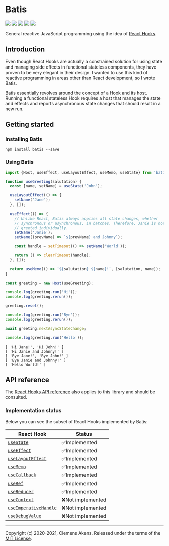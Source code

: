 # Batis

[![][ci-badge]][ci-link] [![][version-badge]][version-link]
[![][license-badge]][license-link] [![][types-badge]][types-link]
[![][size-badge]][size-link]

[ci-badge]: https://github.com/clebert/batis/workflows/CI/badge.svg
[ci-link]: https://github.com/clebert/batis
[version-badge]: https://badgen.net/npm/v/batis
[version-link]: https://www.npmjs.com/package/batis
[license-badge]: https://badgen.net/npm/license/batis
[license-link]: https://github.com/clebert/batis/blob/master/LICENSE
[types-badge]: https://badgen.net/npm/types/batis
[types-link]: https://github.com/clebert/batis
[size-badge]: https://badgen.net/bundlephobia/minzip/batis
[size-link]: https://bundlephobia.com/result?p=batis

General reactive JavaScript programming using the idea of
[React Hooks](https://reactjs.org/docs/hooks-intro.html).

## Introduction

Even though React Hooks are actually a constrained solution for using state and
managing side effects in functional stateless components, they have proven to be
very elegant in their design. I wanted to use this kind of reactive programming
in areas other than React development, so I wrote Batis.

Batis essentially revolves around the concept of a Hook and its host. Running a
functional stateless Hook requires a host that manages the state and effects and
reports asynchronous state changes that should result in a new run.

## Getting started

### Installing Batis

```
npm install batis --save
```

### Using Batis

```js
import {Host, useEffect, useLayoutEffect, useMemo, useState} from 'batis';
```

```js
function useGreeting(salutation) {
  const [name, setName] = useState('John');

  useLayoutEffect(() => {
    setName('Jane');
  }, []);

  useEffect(() => {
    // Unlike React, Batis always applies all state changes, whether
    // synchronous or asynchronous, in batches. Therefore, Janie is not
    // greeted individually.
    setName('Janie');
    setName((prevName) => `${prevName} and Johnny`);

    const handle = setTimeout(() => setName('World'));

    return () => clearTimeout(handle);
  }, []);

  return useMemo(() => `${salutation} ${name}!`, [salutation, name]);
}
```

```js
const greeting = new Host(useGreeting);

console.log(greeting.run('Hi'));
console.log(greeting.rerun());

greeting.reset();

console.log(greeting.run('Bye'));
console.log(greeting.rerun());

await greeting.nextAsyncStateChange;

console.log(greeting.run('Hello'));
```

```
[ 'Hi Jane!', 'Hi John!' ]
[ 'Hi Janie and Johnny!' ]
[ 'Bye Jane!', 'Bye John!' ]
[ 'Bye Janie and Johnny!' ]
[ 'Hello World!' ]
```

## API reference

The [React Hooks API reference](https://reactjs.org/docs/hooks-reference.html)
also applies to this library and should be consulted.

### Implementation status

Below you can see the subset of React Hooks implemented by Batis:

| React Hook                                   | Status            |
| -------------------------------------------- | ----------------- |
| [`useState`][usestate]                       | ✅Implemented     |
| [`useEffect`][useeffect]                     | ✅Implemented     |
| [`useLayoutEffect`][uselayouteffect]         | ✅Implemented     |
| [`useMemo`][usememo]                         | ✅Implemented     |
| [`useCallback`][usecallback]                 | ✅Implemented     |
| [`useRef`][useref]                           | ✅Implemented     |
| [`useReducer`][usereducer]                   | ✅Implemented     |
| [`useContext`][usecontext]                   | ❌Not implemented |
| [`useImperativeHandle`][useimperativehandle] | ❌Not implemented |
| [`useDebugValue`][usedebugvalue]             | ❌Not implemented |

[usestate]: https://reactjs.org/docs/hooks-reference.html#usestate
[useeffect]: https://reactjs.org/docs/hooks-reference.html#useeffect
[uselayouteffect]: https://reactjs.org/docs/hooks-reference.html#uselayouteffect
[usememo]: https://reactjs.org/docs/hooks-reference.html#usememo
[usecallback]: https://reactjs.org/docs/hooks-reference.html#usecallback
[useref]: https://reactjs.org/docs/hooks-reference.html#useref
[usereducer]: https://reactjs.org/docs/hooks-reference.html#usereducer
[usecontext]: https://reactjs.org/docs/hooks-reference.html#usecontext
[useimperativehandle]:
  https://reactjs.org/docs/hooks-reference.html#useimperativehandle
[usedebugvalue]: https://reactjs.org/docs/hooks-reference.html#usedebugvalue

---

Copyright (c) 2020-2021, Clemens Akens. Released under the terms of the
[MIT License](https://github.com/clebert/batis/blob/master/LICENSE).
